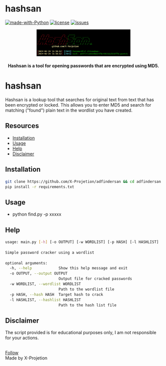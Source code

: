 # hashsan

[![made-with-Python](https://img.shields.io/badge/made%20with-Python-blue.svg)](https://www.python.org/)
[![license](https://img.shields.io/badge/license-MIT-blue.svg)](LICENSE)
[![issues](https://img.shields.io/github/issues/X-Projetion/hashsan?color=blue)](https://github.com/X-Projetion/hashsan/issues)

<p align="center">
    <img src="gambar.png" alt="hashsan" width="60%">
</p>
<h4 align="center">Hashsan is a tool for opening passwords that are encrypted using MD5.</h4>

# hashsan
Hashsan is a lookup tool that searches for original text from text that has been encrypted or locked. This allows you to enter MD5 and search for matching ("found") plain text in the wordlist you have created.

## Resources
- [Installation](#installation)
- [Usage](#usage)
- [Help](#help)
- [Disclaimer](#Disclaimer)

## Installation

```bash
git clone https://github.com/X-Projetion/adfindersan && cd adfindersan
pip install -r requirements.txt
```

## Usage
- python find.py -p xxxxx

## Help
```bash
usage: main.py [-h] [-o OUTPUT] [-w WORDLIST] [-p HASH] [-l HASHLIST]

Simple password cracker using a wordlist

optional arguments:
  -h, --help            Show this help message and exit
  -o OUTPUT, --output OUTPUT
                        Output file for cracked passwords
  -w WORDLIST, --wordlist WORDLIST
                        Path to the wordlist file
  -p HASH, --hash HASH  Target hash to crack
  -l HASHLIST, --hashlist HASHLIST
                        Path to the hash list file
```
                        

## Disclaimer
The script provided is for educational purposes only, I am not responsible for your actions.

<br>
<a href="https://www.instagram.com/lutfifakee/" target="_blank" rel="noopener noreferrer">Follow</a>
    <br>
Made by X-Projetion
